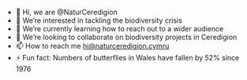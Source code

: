 - 👋 Hi, we are @NaturCeredigion
- 👀 We’re interested in tackling the biodiversity crisis
- 🌱 We’re currently learning how to reach out to a wider audience
- 💞️ We’re looking to collaborate on biodiversity projects in Ceredigion
- 📫 How to reach me hi@naturceredigion.cymru
- ⚡ Fun fact: Numbers of butterflies in Wales have fallen by 52% since 1976
